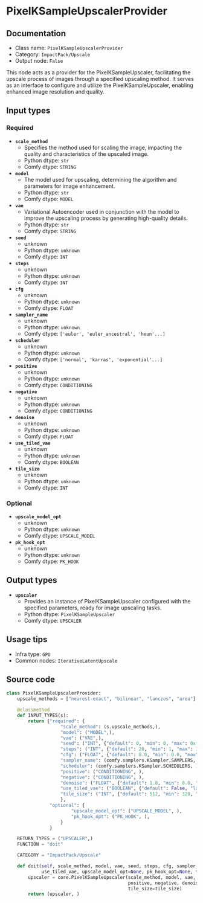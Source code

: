 # PixelKSampleUpscalerProvider
## Documentation
- Class name: `PixelKSampleUpscalerProvider`
- Category: `ImpactPack/Upscale`
- Output node: `False`

This node acts as a provider for the PixelKSampleUpscaler, facilitating the upscale process of images through a specified upscaling method. It serves as an interface to configure and utilize the PixelKSampleUpscaler, enabling enhanced image resolution and quality.
## Input types
### Required
- **`scale_method`**
    - Specifies the method used for scaling the image, impacting the quality and characteristics of the upscaled image.
    - Python dtype: `str`
    - Comfy dtype: `STRING`
- **`model`**
    - The model used for upscaling, determining the algorithm and parameters for image enhancement.
    - Python dtype: `str`
    - Comfy dtype: `MODEL`
- **`vae`**
    - Variational Autoencoder used in conjunction with the model to improve the upscaling process by generating high-quality details.
    - Python dtype: `str`
    - Comfy dtype: `STRING`
- **`seed`**
    - unknown
    - Python dtype: `unknown`
    - Comfy dtype: `INT`
- **`steps`**
    - unknown
    - Python dtype: `unknown`
    - Comfy dtype: `INT`
- **`cfg`**
    - unknown
    - Python dtype: `unknown`
    - Comfy dtype: `FLOAT`
- **`sampler_name`**
    - unknown
    - Python dtype: `unknown`
    - Comfy dtype: `['euler', 'euler_ancestral', 'heun'...]`
- **`scheduler`**
    - unknown
    - Python dtype: `unknown`
    - Comfy dtype: `['normal', 'karras', 'exponential'...]`
- **`positive`**
    - unknown
    - Python dtype: `unknown`
    - Comfy dtype: `CONDITIONING`
- **`negative`**
    - unknown
    - Python dtype: `unknown`
    - Comfy dtype: `CONDITIONING`
- **`denoise`**
    - unknown
    - Python dtype: `unknown`
    - Comfy dtype: `FLOAT`
- **`use_tiled_vae`**
    - unknown
    - Python dtype: `unknown`
    - Comfy dtype: `BOOLEAN`
- **`tile_size`**
    - unknown
    - Python dtype: `unknown`
    - Comfy dtype: `INT`
### Optional
- **`upscale_model_opt`**
    - unknown
    - Python dtype: `unknown`
    - Comfy dtype: `UPSCALE_MODEL`
- **`pk_hook_opt`**
    - unknown
    - Python dtype: `unknown`
    - Comfy dtype: `PK_HOOK`
## Output types
- **`upscaler`**
    - Provides an instance of PixelKSampleUpscaler configured with the specified parameters, ready for image upscaling tasks.
    - Python dtype: `PixelKSampleUpscaler`
    - Comfy dtype: `UPSCALER`
## Usage tips
- Infra type: `GPU`
- Common nodes: `IterativeLatentUpscale`


## Source code
```python
class PixelKSampleUpscalerProvider:
    upscale_methods = ["nearest-exact", "bilinear", "lanczos", "area"]

    @classmethod
    def INPUT_TYPES(s):
        return {"required": {
                    "scale_method": (s.upscale_methods,),
                    "model": ("MODEL",),
                    "vae": ("VAE",),
                    "seed": ("INT", {"default": 0, "min": 0, "max": 0xffffffffffffffff}),
                    "steps": ("INT", {"default": 20, "min": 1, "max": 10000}),
                    "cfg": ("FLOAT", {"default": 8.0, "min": 0.0, "max": 100.0}),
                    "sampler_name": (comfy.samplers.KSampler.SAMPLERS, ),
                    "scheduler": (comfy.samplers.KSampler.SCHEDULERS, ),
                    "positive": ("CONDITIONING", ),
                    "negative": ("CONDITIONING", ),
                    "denoise": ("FLOAT", {"default": 1.0, "min": 0.0, "max": 1.0, "step": 0.01}),
                    "use_tiled_vae": ("BOOLEAN", {"default": False, "label_on": "enabled", "label_off": "disabled"}),
                    "tile_size": ("INT", {"default": 512, "min": 320, "max": 4096, "step": 64}),
                    },
                "optional": {
                        "upscale_model_opt": ("UPSCALE_MODEL", ),
                        "pk_hook_opt": ("PK_HOOK", ),
                    }
                }

    RETURN_TYPES = ("UPSCALER",)
    FUNCTION = "doit"

    CATEGORY = "ImpactPack/Upscale"

    def doit(self, scale_method, model, vae, seed, steps, cfg, sampler_name, scheduler, positive, negative, denoise,
             use_tiled_vae, upscale_model_opt=None, pk_hook_opt=None, tile_size=512):
        upscaler = core.PixelKSampleUpscaler(scale_method, model, vae, seed, steps, cfg, sampler_name, scheduler,
                                             positive, negative, denoise, use_tiled_vae, upscale_model_opt, pk_hook_opt,
                                             tile_size=tile_size)
        return (upscaler, )

```
